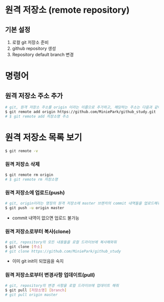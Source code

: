 # 원격 저장소 (remote repository)

## 기본 설정

1. 로컬 git 저장소 준비
2. github repository 생성
3. Repository default branch 변경

# 명령어

## 원격 저장소 주소 추가

```bash
# git, 원격 저장소 주소를 origin 이라는 이름으로 추가하고, 해당하는 주소는 다음과 같아.
$ git remote add origin https://github.com/MiniePark/github_study.git
# $ git remote add 저장소명 주소
```

# 원격 저장소 목록 보기

```bash
$ git remote -v
```

### 원격 저장소 삭제

```bash
$ git remote rm origin
# $ git remote rm 저장소명
```

### 원격 저장소에 업로드(push)

```bash
# git, origin이라는 명칭의 원격 저장소에 master 브랜치의 commit 내역들을 업로드해줘.
$ git push -u origin master
```

- commit 내역이 없으면 업로드 불가능

### 원격 저장소로부터 복사(clone)

```bash
# git, repository의 모든 내용들을 로컬 드라이브에 복사해와줘
$ git clone [주소]
# git clone https://github.com/MiniePark/github_study
```

- 이미 git init이 되었음을 숙지

### 원격 저장소로부터 변경사항 업데이트(pull)

```bash
# git, repository의 변경 사항을 로컬 드라이브에 업데이트 해줘
$ git pull [저장소명] [branch]
# git pull origin master
```

